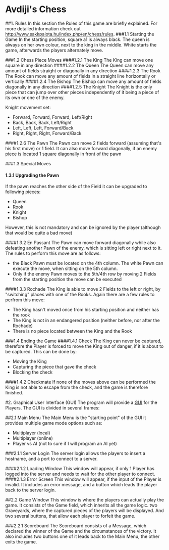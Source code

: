 # Avdiji's Chess

##1. Rules
In this section the Rules of this game are briefly explained. For more detailed information check out http://www.sakkpalota.hu/index.php/en/chess/rules.
###1.1 Starting the Game
In the starting position, square a1 is always black. The queen is always on her own colour, next to the king in the middle. White starts the game, afterwards the players alternately move.

###1.2 Chess Piece Moves
####1.2.1 The King
The King can move one square in any direction
####1.2.2 The Queen
The Queen can move any amount of fields straight or diagonally in any direction
####1.2.3 The Rook
The Rook can move any amount of fields in a straight line horizontally or vertically
####1.2.4 The Bishop
The Bishop can move any amount of fields diagonally in any direction
####1.2.5 The Knight
The Knight is the only piece that can jump over other pieces independently of it being a piece of its own or one of the enemy. 

Knight movement set:
- Forward, Forward, Forward, Left/Right
- Back, Back, Back, Left/Right
- Left, Left, Left, Forward/Back
- Right, Right, Right, Forward/Back

####1.2.6 The Pawn
The Pawn can move 2 fields forward (assuming that's his first move) or 1 field. It can also move forward diagonally, if an enemy piece is located 1 square diagonally in front of the pawn

###1.3 Special Moves
#### 1.3.1 Upgrading the Pawn
If the pawn reaches the other side of the Field it can be upgraded to following pieces:
- Queen
- Rook
- Knight
- Bishop

However, this is not mandatory and can be ignored by the player (although that would be quite a bad move)

####1.3.2 En Passant
The Pawn can move forward diagonally while also defeating another Pawn of the enemy, which is sitting left or right next to it. The rules to perform this move are as follows:

- the Black Pawn must be located on the 4th column. The white Pawn can execute the move, when sitting on the 5th column.
- Only if the enemy Pawn moves to the 5th/4th row by moving 2 Fields from the starting position the move can be executed

####1.3.3 Rochade
The King is able to move 2 Fields to the left or right, by "switching" places with one of the Rooks. Again there are a few rules to perfrom this move:
- The King hasn't moved once from his starting position and neither has the rook
- The King is not in an endangered position (neither before, nor after the Rochade)
- There is no piece located between the King and the Rook


###1.4 Ending the Game
####1.4.1 Check
The King can never be captured, therefore the Player is forced to move the King out of danger, if it is about to be captured. This can be done by:
- Moving the King
- Capturing the piece that gave the check
- Blocking the check

####1.4.2 Checkmate
If none of the moves above can be performed the King is not able to escape from the check, and the game is therefore finished.

#2. Graphical User Interface (GUI)
The program will provide a [GUI](Chess_GUI_Template.pdf) for the Players. The GUI is divided in several frames:

##2.1 Main Menu
The Main Menu is the "starting point" of the GUI it provides multiple game mode options such as:
- Multiplayer (local)
- Multiplayer (online)
- Player vs AI (not to sure if I will program an AI yet)

###2.1.1 Server Login
The server login allows the players to insert a hostname, and a port to connect to a server.

####2.1.2 Loading Window
This window will appear, if only 1 Player has logged into the server and needs to wait for the other player to connect.
####2.1.3 Error Screen
This window will appear, if the input of the Player is invalid. It includes an error message, and a button which leads the player back to the server login.

##2.2 Game Window
This window is where the players can actually play the game. It consists of the Game field, which inherits all the game logic. two Graveyards, where the captured pieces of the players will be displayed. And two several buttons, that allow each player to forfeit the game.

###2.2.1 Scoreboard
The Scoreboard consists of a Message, which declared the winner of the Game and the circumstances of the victory. It also includes two buttons one of it leads back to the Main Menu, the other exits the game.
